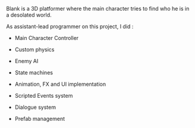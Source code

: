 Blank is a 3D platformer where the main character tries to find who he is in a desolated world.

As assistant-lead programmer on this project, I did :

- Main Character Controller

- Custom physics

- Enemy AI

- State machines

- Animation, FX and UI implementation

- Scripted Events system

- Dialogue system

- Prefab management
